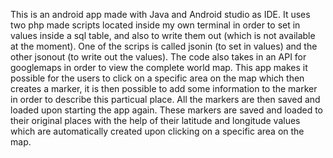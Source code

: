 This is an android app made with Java and Android studio as IDE. It uses two php made scripts located inside my own terminal in order to set in values inside a sql table, and also to write them out (which is not available at the moment). 
One of the scrips is called jsonin (to set in values) and the other jsonout (to write out the values). The code also takes in an API for googlemaps in order to view the complete world map. 
This app makes it possible for the users to click on a specific area on the map which then creates a marker, it is then possible to add some information to the marker in order to describe this particual place. All the markers are then saved and loaded upon starting the app again.
These markers are saved and loaded to their original places with the help of their latitude and longitude values which are automatically created upon clicking on a specific area on the map.
